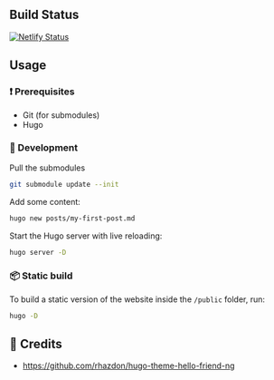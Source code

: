 ## Build Status
[![Netlify Status](https://api.netlify.com/api/v1/badges/be397dbd-26ba-4759-960e-753055ecb9a1/deploy-status)](https://app.netlify.com/sites/xenodochial-chandrasekhar-c71fcc/deploys)

## Usage
### :exclamation: Prerequisites
* Git (for submodules)
* Hugo

### :construction_worker: Development
Pull the submodules
```bash
git submodule update --init
```

Add some content:
```bash
hugo new posts/my-first-post.md
```

Start the Hugo server with live reloading:
```bash
hugo server -D
```

### :package: Static build
To build a static version of the website inside the `/public` folder, run:

```bash
hugo -D
```

## :raised_hands: Credits

* https://github.com/rhazdon/hugo-theme-hello-friend-ng